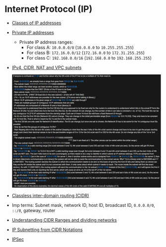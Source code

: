 # Internet Protocol (IP)

-   [Classes of IP addresses](https://study-ccna.com/classes-of-ip-addresses)
-   [Private IP addresses](https://study-ccna.com/private-ip-addresses-explained)
    -   Private IP address ranges:
        -   For class A: `10.0.0.0/8` (`10.0.0.0` to `10.255.255.255`)
        -   For class B: `172.16.0.0/12` (`172.16.0.0` to `172.31.255.255`)
        -   For class C: `192.168.0.0/16` (`192.168.0.0` to `192.168.255.255`)
-   [IPv4, CIDR, NAT and VPC subnets](https://www.youtube.com/watch?v=z07HTSzzp3o)

    <p align="center">
    <img src="./files/img/ip/ip-cidr-subnet.png" alt="Additional explanation for https://www.youtube.com/watch?v=z07HTSzzp3o as a comment on the video. Author of comment: Harsh Kapadia" loading="lazy" />
    </p>

-   [Classless inter-domain routing (CIDR)](https://study-ccna.com/cidr-classless-inter-domain-routing)
-   Imp terms: Subnet mask, network ID, host ID, broadcast ID, `0.0.0.0/0`, `::/0`, gateway, router
-   [Understanding CIDR Ranges and dividing networks](https://www.youtube.com/watch?v=MmA0-978fSk)
-   [IP Subnetting from CIDR Notations](https://www.youtube.com/watch?v=POPoAjWFkGg)
-   [IPSec](./ipsec.md)

